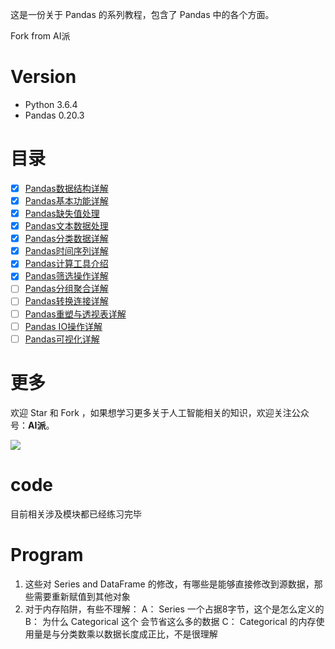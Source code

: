 这是一份关于 Pandas 的系列教程，包含了 Pandas 中的各个方面。

Fork from AI派

# Version

- Python 3.6.4
- Pandas 0.20.3

# 目录

- [x] [Pandas数据结构详解](notebook/01-Pandas数据结构详解.ipynb)
- [x] [Pandas基本功能详解](notebook/02-Pandas基本功能详解.ipynb)
- [x] [Pandas缺失值处理](notebook/03-Pandas缺失值处理.ipynb)
- [x] [Pandas文本数据处理](notebook/04-Pandas文本数据处理.ipynb)
- [x] [Pandas分类数据详解](notebook/05-Pandas分类数据详解.ipynb)
- [x] [Pandas时间序列详解](notebook/06-Pandas时间序列详解.ipynb)
- [x] [Pandas计算工具介绍](notebook/07-Pandas计算工具介绍.ipynb)
- [x] [Pandas筛选操作详解](notebook/08-Pandas筛选操作详解.ipynb)
- [ ] [Pandas分组聚合详解](#目录)
- [ ] [Pandas转换连接详解](#目录)
- [ ] [Pandas重塑与透视表详解](#目录)
- [ ] [Pandas IO操作详解](#目录)
- [ ] [Pandas可视化详解](#目录)

# 更多

欢迎 Star 和 Fork ，如果想学习更多关于人工智能相关的知识，欢迎关注公众号：**AI派**。

![](image/公众号—AI派.jpg)

# code
目前相关涉及模块都已经练习完毕

# Program
1. 这些对 Series and DataFrame 的修改，有哪些是能够直接修改到源数据，那些需要重新赋值到其他对象
2. 对于内存陷阱，有些不理解：
	A： Series 一个占据8字节，这个是怎么定义的
	B： 为什么 Categorical 这个 会节省这么多的数据
	C： Categorical 的内存使用量是与分类数乘以数据长度成正比，不是很理解